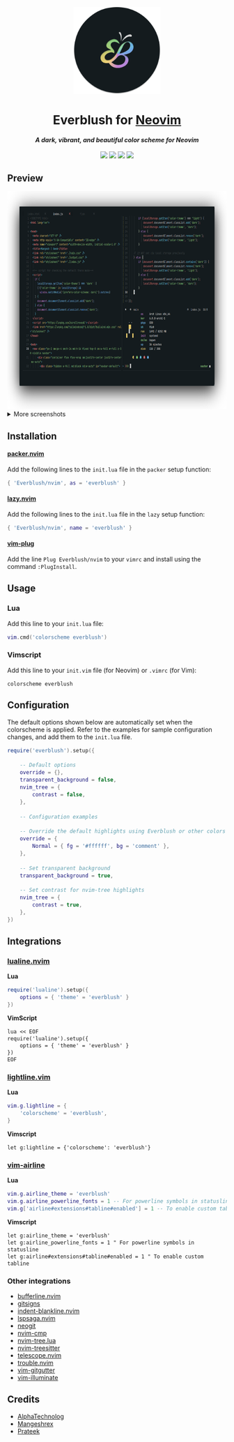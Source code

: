 <div align="center">
    <img src="https://raw.githubusercontent.com/Everblush/assets/main/logo.png" height="200px" width="200px" alt="logo" />
</div>

<h1 align="center">Everblush for <a href="https://github.com/neovim/neovim">Neovim</a></h1>

<h4 align="center"><i>A dark, vibrant, and beautiful color scheme for Neovim</i></h4>

<p align="center">
    <a href="https://github.com/Everblush/nvim/stars"><img src="https://img.shields.io/github/stars/Everblush/nvim?color=e57474&labelColor=1e2528&style=for-the-badge"></a>
    <a href="https://github.com/Everblush/nvim/issues"><img src="https://img.shields.io/github/issues/Everblush/nvim?color=67b0e8&labelColor=1e2528&style=for-the-badge"></a>
    <a href="https://github.com/Everblush/nvim/blob/main/LICENSE"><img src="https://img.shields.io/static/v1?label=license&message=MIT&color=8ccf7e&labelColor=1e2528&style=for-the-badge"></a>
    <a href="https://github.com/Everblush/nvim/network/members"><img src="https://img.shields.io/github/forks/Everblush/nvim?color=e5c76b&labelColor=1e2528&style=for-the-badge"></a>
</p>

## Preview

<div align="center">
    <img width="700px" height="500px" src="https://github.com/Everblush/assets/blob/main/nvim/nvim-output.png"> 
</div>

<details>
    <summary>More screenshots</summary>
    <h4>Bash</h4>
    <div align="center">
        <img align="center" width="700px" height="500px" src="https://github.com/Everblush/assets/blob/main/nvim/nvim-shell.png?raw=true" />
    </div>
    <h4>Rust</h4>
    <div align="center">
        <img align="center" width="700px" height="500px" src="https://github.com/Everblush/assets/blob/main/nvim/nvim-rust.png?raw=true" />
    </div>
    <h4>Go</h4>
    <div align="center">
        <img align="center" width="700px" height="500px" src="https://github.com/Everblush/assets/blob/main/nvim/nvim-go.png?raw=true" />
    </div>
    <h4>CSS</h4>
    <div align="center">
        <img align="center" width="700px" height="500px" src="https://github.com/Everblush/assets/blob/main/nvim/nvim-css.png?raw=true" />
    </div>
</details>

## Installation

<h4><a href='https://github.com/wbthomason/packer.nvim'>packer.nvim</a></h4>

Add the following lines to the `init.lua` file in the `packer` setup function:<br>
```lua
{ 'Everblush/nvim', as = 'everblush' }
```

<h4><a href='https://github.com/folke/lazy.nvim'>lazy.nvim</a></h4>

Add the following lines to the `init.lua` file in the `lazy` setup function:<br>
```lua
{ 'Everblush/nvim', name = 'everblush' }
```

<h4><a href='https://github.com/junegunn/vim-plug'>vim-plug</a></h4>

Add the line `Plug Everblush/nvim` to your `vimrc` and install using the command `:PlugInstall`.

## Usage

### Lua

Add this line to your `init.lua` file:<br>
```lua
vim.cmd('colorscheme everblush')
```

### Vimscript

Add this line to your `init.vim` file (for Neovim) or `.vimrc` (for Vim):<br>
```vim
colorscheme everblush
```

## Configuration

The default options shown below are automatically set when the colorscheme is applied. Refer to the examples for sample configuration changes, and add them to the `init.lua` file.<br>

```lua
require('everblush').setup({

    -- Default options
    override = {},
    transparent_background = false,
    nvim_tree = {
        contrast = false,
    },

    -- Configuration examples

    -- Override the default highlights using Everblush or other colors
    override = {
        Normal = { fg = '#ffffff', bg = 'comment' },
    },

    -- Set transparent background
    transparent_background = true,

    -- Set contrast for nvim-tree highlights
    nvim_tree = {
        contrast = true,
    },
})
```

## Integrations

### [lualine.nvim](https://github.com/nvim-lualine/lualine.nvim)

**Lua**
```lua
require('lualine').setup({
    options = { 'theme' = 'everblush' }
})
```
**VimScript**
```vim
lua << EOF
require('lualine').setup({
    options = { 'theme' = 'everblush' }
})
EOF
```

### [lightline.vim](https://github.com/itchyny/lightline.vim)

**Lua**
```lua
vim.g.lightline = {
    'colorscheme' = 'everblush',
}
```

**Vimscript**
```vim
let g:lightline = {'colorscheme': 'everblush'}
```

### [vim-airline](https://github.com/vim-airline/vim-airline)

**Lua**
```lua
vim.g.airline_theme = 'everblush'
vim.g.airline_powerline_fonts = 1 -- For powerline symbols in statusline
vim.g['airline#extensions#tabline#enabled'] = 1 -- To enable custom tabline
```

**Vimscript**
```vim
let g:airline_theme = 'everblush'
let g:airline_powerline_fonts = 1 " For powerline symbols in statusline
let g:airline#extensions#tabline#enabled = 1 " To enable custom tabline
```

### Other integrations

- [bufferline.nvim](https://github.com/akinsho/bufferline.nvim)
- [gitsigns](https://github.com/lewis6991/gitsigns.nvim)
- [indent-blankline.nvim](https://github.com/lukas-reineke/indent-blankline.nvim)
- [lspsaga.nvim](https://github.com/glepnir/lspsaga.nvim)
- [neogit](https://github.com/TimUntersberger/neogit)
- [nvim-cmp](https://github.com/hrsh7th/nvim-cmp)
- [nvim-tree.lua](https://github.com/nvim-tree/nvim-tree.lua)
- [nvim-treesitter](https://github.com/nvim-treesitter/nvim-treesitter)
- [telescope.nvim](https://github.com/nvim-telescope/telescope.nvim)
- [trouble.nvim](https://github.com/folke/trouble.nvim)
- [vim-gitgutter](https://github.com/airblade/vim-gitgutter)
- [vim-illuminate](https://github.com/RRethy/vim-illuminate)

## Credits

- [AlphaTechnolog](https://github.com/AlphaTechnolog)
- [Mangeshrex](https://github.com/Mangeshrex)
- [Prateek](https://github.com/prateektade)

<!-- vim: set ft=markdown: -->